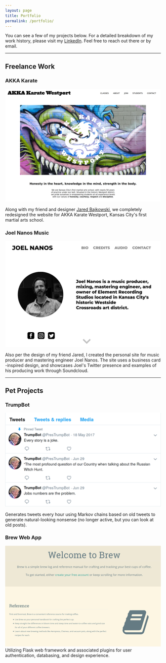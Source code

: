 ```yaml
---
layout: page
title: Portfolio
permalink: /portfolio/
---
```

You can see a few of my projects below. For a detailed breakdown of my work history, please visit my [LinkedIn](https://linkedin.com/in/taylergeiger). Feel free to reach out there or by email.

---
## Freelance Work
### AKKA Karate
[![AKKA Karate Website Homepage](/assets/img/akka.png)](http://akkawestport.com/)

Along with my friend and designer [Jared Bajkowski](http://jaredbaj.com), we completely redesigned the website for AKKA Karate Westport, Kansas City's first martial arts school.

### Joel Nanos Music
[![Joel Nanos Music Homepage](/assets/img/joel.png)](http://joelnanosmusic.com)

Also per the design of my friend Jared, I created the personal site for music producer and mastering engineer Joel Nanos. The site uses a business card -inspired design, and showcases Joel's Twitter presence and examples of his producing work through Soundcloud.

---

## Pet Projects
### TrumpBot
[![TrumpBot Tweets](/assets/img/trumpbot.png)](https://twitter.com/PresTrumpBot)

Generates tweets every hour using Markov chains based on old tweets to generate natural-looking nonsense (no longer active, but you can look at old posts).


### Brew Web App
[![Brew - Web App](/assets/img/brew.png)](https://brewcoffee.herokuapp.com)
Utilizing Flask web framework and associated plugins for user authentication, databasing, and design experience.
